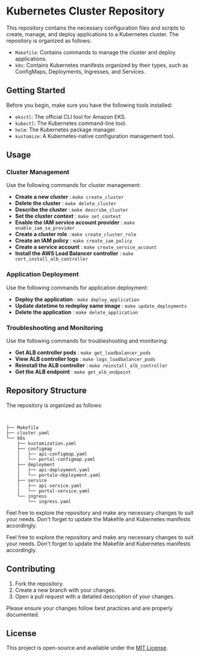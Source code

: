 # Kubernetes Cluster Repository

This repository contains the necessary configuration files and scripts to create, manage, and deploy applications to a Kubernetes cluster. The repository is organized as follows:

* `Makefile`: Contains commands to manage the cluster and deploy applications.
* `k8s`: Contains Kubernetes manifests organized by their types, such as ConfigMaps, Deployments, Ingresses, and Services.

## Getting Started

Before you begin, make sure you have the following tools installed:

* `eksctl`: The official CLI tool for Amazon EKS.
* `kubectl`: The Kubernetes command-line tool.
* `helm`: The Kubernetes package manager.
* `kustomize`: A Kubernetes-native configuration management tool.

## Usage

### Cluster Management

Use the following commands for cluster management:

* **Create a new cluster** : `make create_cluster`
* **Delete the cluster** : `make delete_cluster`
* **Describe the cluster** : `make describe_cluster`
* **Set the cluster context** : `make set_context`
* **Enable the IAM service account provider** : `make enable_iam_sa_provider`
* **Create a cluster role** : `make create_cluster_role`
* **Create an IAM policy** : `make create_iam_policy`
* **Create a service account** : `make create_service_account`
* **Install the AWS Load Balancer controller** : `make cert_install_alb_controller`

### Application Deployment

Use the following commands for application deployment:

* **Deploy the application** : `make deploy_application`
* **Update datetime to redeploy same image** : `make update_deployments`
* **Delete the application** : `make delete_application`

### Troubleshooting and Monitoring

Use the following commands for troubleshooting and monitoring:

* **Get ALB controller pods** : `make get_loadbalancer_pods`
* **View ALB controller logs** : `make logs_loadbalancer_pods`
* **Reinstall the ALB controller** : `make reinstall_alb_controller`
* **Get the ALB endpoint** : `make get_alb_endpoint`

## Repository Structure


The repository is organized as follows:

<pre><div class="bg-black rounded-md mb-4"><div class="flex items-center relative text-gray-200 bg-gray-800 px-4 py-2 text-xs font-sans justify-between rounded-t-md"><br class="Apple-interchange-newline"/></div></div></pre>


```shell
├── Makefile
├── cluster.yaml
└── k8s
    ├── kustomization.yaml
    ├── configmap
    │   ├── api-configmap.yaml
    │   └── portal-configmap.yaml
    ├── deployment
    │   ├── api-deployment.yaml
    │   └── portalo-deployment.yaml
    ├── service
    │   ├── api-service.yaml
    │   └── portal-service.yaml
    └── ingress
        └── ingress.yaml
```

Feel free to explore the repository and make any necessary changes to suit your needs. Don't forget to update the Makefile and Kubernetes manifests accordingly.

Feel free to explore the repository and make any necessary changes to suit your needs. Don't forget to update the Makefile and Kubernetes manifests accordingly.

## Contributing

1. Fork the repository.
2. Create a new branch with your changes.
3. Open a pull request with a detailed description of your changes.

Please ensure your changes follow best practices and are properly documented.

## License

This project is open-source and available under the [MIT License](https://chat.openai.com/LICENSE).
